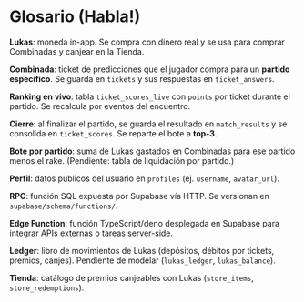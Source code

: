 # Glosario (Habla!)

**Lukas**: moneda in-app. Se compra con dinero real y se usa para comprar Combinadas y canjear en la Tienda.

**Combinada**: ticket de predicciones que el jugador compra para un **partido específico**. Se guarda en `tickets` y sus respuestas en `ticket_answers`.

**Ranking en vivo**: tabla `ticket_scores_live` con `points` por ticket durante el partido. Se recalcula por eventos del encuentro.

**Cierre**: al finalizar el partido, se guarda el resultado en `match_results` y se consolida en `ticket_scores`. Se reparte el bote a **top-3**.

**Bote por partido**: suma de Lukas gastados en Combinadas para ese partido menos el rake. (Pendiente: tabla de liquidación por partido.)

**Perfil**: datos públicos del usuario en `profiles` (ej. `username`, `avatar_url`).

**RPC**: función SQL expuesta por Supabase vía HTTP. Se versionan en `supabase/schema/functions/`.

**Edge Function**: función TypeScript/deno desplegada en Supabase para integrar APIs externas o tareas server-side.

**Ledger**: libro de movimientos de Lukas (depósitos, débitos por tickets, premios, canjes). Pendiente de modelar (`lukas_ledger`, `lukas_balance`).

**Tienda**: catálogo de premios canjeables con Lukas (`store_items`, `store_redemptions`).
